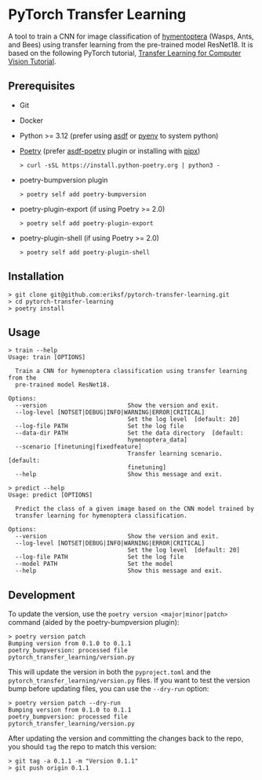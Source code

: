 # PyTorch Transfer Learning

A tool to train a CNN for image classification of [hymentoptera](https://www.inaturalist.org/taxa/47201-Hymenoptera) (Wasps, Ants, and Bees) using transfer learning from the
pre-trained model ResNet18. It is based on the following PyTorch tutorial, [Transfer Learning for Computer Vision Tutorial](https://pytorch.org/tutorials/beginner/transfer_learning_tutorial.html).

## Prerequisites

- Git
- Docker
- Python >= 3.12 (prefer using [asdf](https://asdf-vm.com/) or [pyenv](https://github.com/pyenv/pyenv) to system python)
- [Poetry](https://python-poetry.org/) (prefer [asdf-poetry](https://github.com/asdf-community/asdf-poetry) plugin or installing with [pipx](https://github.com/pypa/pipx))

  ```console
  > curl -sSL https://install.python-poetry.org | python3 -
  ```

- poetry-bumpversion plugin

  ```console
  > poetry self add poetry-bumpversion
  ```

- poetry-plugin-export (if using Poetry >= 2.0)

  ```console
  > poetry self add poetry-plugin-export
  ```

- poetry-plugin-shell (if using Poetry >= 2.0)

  ```console
  > poetry self add poetry-plugin-shell
  ```

## Installation

```console
> git clone git@github.com:eriksf/pytorch-transfer-learning.git
> cd pytorch-transfer-learning
> poetry install
```

## Usage

```console
> train --help
Usage: train [OPTIONS]

  Train a CNN for hymenoptera classification using transfer learning from the
  pre-trained model ResNet18.

Options:
  --version                       Show the version and exit.
  --log-level [NOTSET|DEBUG|INFO|WARNING|ERROR|CRITICAL]
                                  Set the log level  [default: 20]
  --log-file PATH                 Set the log file
  --data-dir PATH                 Set the data directory  [default:
                                  hymenoptera_data]
  --scenario [finetuning|fixedfeature]
                                  Transfer learning scenario.  [default:
                                  finetuning]
  --help                          Show this message and exit.
```

```console
> predict --help
Usage: predict [OPTIONS]

  Predict the class of a given image based on the CNN model trained by
  transfer learning for hymenoptera classification.

Options:
  --version                       Show the version and exit.
  --log-level [NOTSET|DEBUG|INFO|WARNING|ERROR|CRITICAL]
                                  Set the log level  [default: 20]
  --log-file PATH                 Set the log file
  --model PATH                    Set the model
  --help                          Show this message and exit.
```

## Development

To update the version, use the `poetry version <major|minor|patch>` command (aided by the poetry-bumpversion plugin):

```console
> poetry version patch
Bumping version from 0.1.0 to 0.1.1
poetry_bumpversion: processed file pytorch_transfer_learning/version.py
```

This will update the version in both the `pyproject.toml` and the `pytorch_transfer_learning/version.py` files. If you want to test the version bump before updating files, you can use the `--dry-run` option:

```console
> poetry version patch --dry-run
Bumping version from 0.1.0 to 0.1.1
poetry_bumpversion: processed file pytorch_transfer_learning/version.py
```

After updating the version and committing the changes back to the repo, you should `tag` the repo to match this version:

```console
> git tag -a 0.1.1 -m "Version 0.1.1"
> git push origin 0.1.1
```
